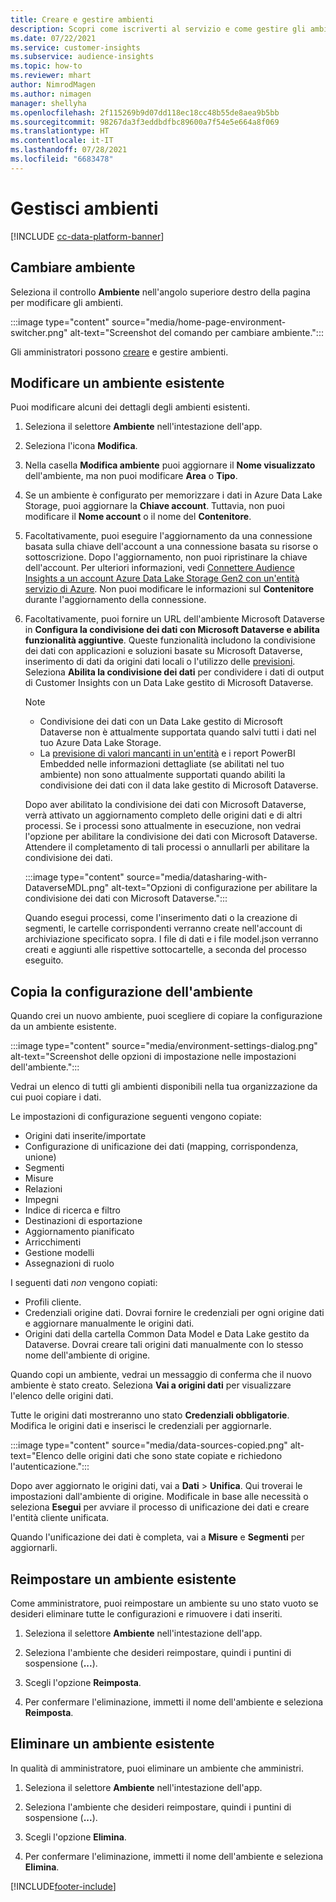 ```yaml
---
title: Creare e gestire ambienti
description: Scopri come iscriverti al servizio e come gestire gli ambienti.
ms.date: 07/22/2021
ms.service: customer-insights
ms.subservice: audience-insights
ms.topic: how-to
ms.reviewer: mhart
author: NimrodMagen
ms.author: nimagen
manager: shellyha
ms.openlocfilehash: 2f115269b9d07dd118ec18cc48b55de8aea9b5bb
ms.sourcegitcommit: 98267da3f3eddbdfbc89600a7f54e5e664a8f069
ms.translationtype: HT
ms.contentlocale: it-IT
ms.lasthandoff: 07/28/2021
ms.locfileid: "6683478"
---
```

# <a name="manage-environments"></a>Gestisci ambienti

[!INCLUDE [cc-data-platform-banner](../includes/cc-data-platform-banner.md)]

## <a name="switch-environments"></a>Cambiare ambiente

Seleziona il controllo **Ambiente** nell'angolo superiore destro della pagina per modificare gli ambienti.

:::image type="content" source="media/home-page-environment-switcher.png" alt-text="Screenshot del comando per cambiare ambiente.":::

Gli amministratori possono [creare](get-started-paid.md) e gestire ambienti.

## <a name="edit-an-existing-environment"></a>Modificare un ambiente esistente

Puoi modificare alcuni dei dettagli degli ambienti esistenti.

1.  Seleziona il selettore **Ambiente** nell'intestazione dell'app.

2.  Seleziona l'icona **Modifica**.

3. Nella casella **Modifica ambiente** puoi aggiornare il **Nome visualizzato** dell'ambiente, ma non puoi modificare **Area** o **Tipo**.

4. Se un ambiente è configurato per memorizzare i dati in Azure Data Lake Storage, puoi aggiornare la **Chiave account**. Tuttavia, non puoi modificare il **Nome account** o il nome del **Contenitore**.

5. Facoltativamente, puoi eseguire l'aggiornamento da una connessione basata sulla chiave dell'account a una connessione basata su risorse o sottoscrizione. Dopo l'aggiornamento, non puoi ripristinare la chiave dell'account. Per ulteriori informazioni, vedi [Connettere Audience Insights a un account Azure Data Lake Storage Gen2 con un'entità servizio di Azure](connect-service-principal.md). Non puoi modificare le informazioni sul **Contenitore** durante l'aggiornamento della connessione.

6. Facoltativamente, puoi fornire un URL dell'ambiente Microsoft Dataverse in **Configura la condivisione dei dati con Microsoft Dataverse e abilita funzionalità aggiuntive**. Queste funzionalità includono la condivisione dei dati con applicazioni e soluzioni basate su Microsoft Dataverse, inserimento di dati da origini dati locali o l'utilizzo delle [previsioni](predictions.md). Seleziona **Abilita la condivisione dei dati** per condividere i dati di output di Customer Insights con un Data Lake gestito di Microsoft Dataverse.

   > [!NOTE]
   > - Condivisione dei dati con un Data Lake gestito di Microsoft Dataverse non è attualmente supportata quando salvi tutti i dati nel tuo Azure Data Lake Storage.
   > - La [previsione di valori mancanti in un'entità](predictions.md) e i report PowerBI Embedded nelle informazioni dettagliate (se abilitati nel tuo ambiente) non sono attualmente supportati quando abiliti la condivisione dei dati con il data lake gestito di Microsoft Dataverse.

   Dopo aver abilitato la condivisione dei dati con Microsoft Dataverse, verrà attivato un aggiornamento completo delle origini dati e di altri processi. Se i processi sono attualmente in esecuzione, non vedrai l'opzione per abilitare la condivisione dei dati con Microsoft Dataverse. Attendere il completamento di tali processi o annullarli per abilitare la condivisione dei dati. 
   
   :::image type="content" source="media/datasharing-with-DataverseMDL.png" alt-text="Opzioni di configurazione per abilitare la condivisione dei dati con Microsoft Dataverse.":::
   
   Quando esegui processi, come l'inserimento dati o la creazione di segmenti, le cartelle corrispondenti verranno create nell'account di archiviazione specificato sopra. I file di dati e i file model.json verranno creati e aggiunti alle rispettive sottocartelle, a seconda del processo eseguito.

## <a name="copy-the-environment-configuration"></a>Copia la configurazione dell'ambiente

Quando crei un nuovo ambiente, puoi scegliere di copiare la configurazione da un ambiente esistente. 

:::image type="content" source="media/environment-settings-dialog.png" alt-text="Screenshot delle opzioni di impostazione nelle impostazioni dell'ambiente.":::

Vedrai un elenco di tutti gli ambienti disponibili nella tua organizzazione da cui puoi copiare i dati.

Le impostazioni di configurazione seguenti vengono copiate:

- Origini dati inserite/importate
- Configurazione di unificazione dei dati (mapping, corrispondenza, unione)
- Segmenti
- Misure
- Relazioni
- Impegni
- Indice di ricerca e filtro
- Destinazioni di esportazione
- Aggiornamento pianificato
- Arricchimenti
- Gestione modelli
- Assegnazioni di ruolo

I seguenti dati *non* vengono copiati:

- Profili cliente.
- Credenziali origine dati. Dovrai fornire le credenziali per ogni origine dati e aggiornare manualmente le origini dati.
- Origini dati della cartella Common Data Model e Data Lake gestito da Dataverse. Dovrai creare tali origini dati manualmente con lo stesso nome dell'ambiente di origine.

Quando copi un ambiente, vedrai un messaggio di conferma che il nuovo ambiente è stato creato. Seleziona **Vai a origini dati** per visualizzare l'elenco delle origini dati.

Tutte le origini dati mostreranno uno stato **Credenziali obbligatorie**. Modifica le origini dati e inserisci le credenziali per aggiornarle.

:::image type="content" source="media/data-sources-copied.png" alt-text="Elenco delle origini dati che sono state copiate e richiedono l'autenticazione.":::

Dopo aver aggiornato le origini dati, vai a **Dati** > **Unifica**. Qui troverai le impostazioni dall'ambiente di origine. Modificale in base alle necessità o seleziona **Esegui** per avviare il processo di unificazione dei dati e creare l'entità cliente unificata.

Quando l'unificazione dei dati è completa, vai a **Misure** e **Segmenti** per aggiornarli.

## <a name="reset-an-existing-environment"></a>Reimpostare un ambiente esistente

Come amministratore, puoi reimpostare un ambiente su uno stato vuoto se desideri eliminare tutte le configurazioni e rimuovere i dati inseriti.

1.  Seleziona il selettore **Ambiente** nell'intestazione dell'app. 

2.  Seleziona l'ambiente che desideri reimpostare, quindi i puntini di sospensione (**...**). 

3. Scegli l'opzione **Reimposta**. 

4.  Per confermare l'eliminazione, immetti il nome dell'ambiente e seleziona **Reimposta**.

## <a name="delete-an-existing-environment"></a>Eliminare un ambiente esistente

In qualità di amministratore, puoi eliminare un ambiente che amministri.

1.  Seleziona il selettore **Ambiente** nell'intestazione dell'app.

2.  Seleziona l'ambiente che desideri reimpostare, quindi i puntini di sospensione (**...**). 

3. Scegli l'opzione **Elimina**. 

4.  Per confermare l'eliminazione, immetti il nome dell'ambiente e seleziona **Elimina**.


[!INCLUDE[footer-include](../includes/footer-banner.md)]

